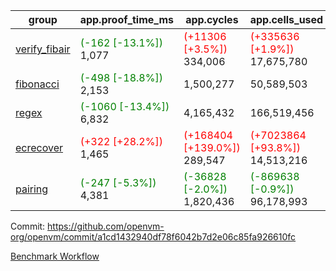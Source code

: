 | group | app.proof_time_ms | app.cycles | app.cells_used | leaf.proof_time_ms | leaf.cycles | leaf.cells_used |
| -- | -- | -- | -- | -- | -- | -- |
| [verify_fibair](https://github.com/openvm-org/openvm/blob/benchmark-results/benchmarks-pr/1714/verify_fibair-a1cd1432940df78f6042b7d2e06c85fa926610fc.md) |<span style='color: green'>(-162 [-13.1%])</span> 1,077 | <span style='color: red'>(+11306 [+3.5%])</span> 334,006 | <span style='color: red'>(+335636 [+1.9%])</span> 17,675,780 |- | - | - |
| [fibonacci](https://github.com/openvm-org/openvm/blob/benchmark-results/benchmarks-pr/1714/fibonacci-a1cd1432940df78f6042b7d2e06c85fa926610fc.md) |<span style='color: green'>(-498 [-18.8%])</span> 2,153 |  1,500,277 |  50,589,503 |- | - | - |
| [regex](https://github.com/openvm-org/openvm/blob/benchmark-results/benchmarks-pr/1714/regex-a1cd1432940df78f6042b7d2e06c85fa926610fc.md) |<span style='color: green'>(-1060 [-13.4%])</span> 6,832 |  4,165,432 |  166,519,456 |- | - | - |
| [ecrecover](https://github.com/openvm-org/openvm/blob/benchmark-results/benchmarks-pr/1714/ecrecover-a1cd1432940df78f6042b7d2e06c85fa926610fc.md) |<span style='color: red'>(+322 [+28.2%])</span> 1,465 | <span style='color: red'>(+168404 [+139.0%])</span> 289,547 | <span style='color: red'>(+7023864 [+93.8%])</span> 14,513,216 |- | - | - |
| [pairing](https://github.com/openvm-org/openvm/blob/benchmark-results/benchmarks-pr/1714/pairing-a1cd1432940df78f6042b7d2e06c85fa926610fc.md) |<span style='color: green'>(-247 [-5.3%])</span> 4,381 | <span style='color: green'>(-36828 [-2.0%])</span> 1,820,436 | <span style='color: green'>(-869638 [-0.9%])</span> 96,178,993 |- | - | - |


Commit: https://github.com/openvm-org/openvm/commit/a1cd1432940df78f6042b7d2e06c85fa926610fc

[Benchmark Workflow](https://github.com/openvm-org/openvm/actions/runs/15467165396)
